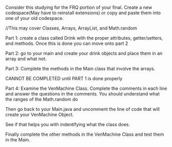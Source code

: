 Consider this studying for the FRQ portion of your final. Create a new codespace(May have to reinstall extensions) or copy and paste them into one of your old codespace.

//This may cover Classes, Arrays, ArrayList, and Math.random

Part 1: create a class called Drink with the proper attributes, getter/setters, and methods. Once this is done you can move onto part 2


Part 2: go to your main and create your drink objects and place them in an array and what not.

Part 3: Complete the methods in the Main class that involve the arrays.

CANNOT BE COMPLETED until PART 1 is done properly

Part 4: Examine the VenMachine Class. Complete the comments in each line and answer the questions in the comments.
        You should understand what the ranges of the Math.random do
        
 Then go back to your Main.java and uncomment the line of code that will create your VenMachine Object.

 See if that helps you with indentifying what the class does.

Finally complete the other methods in the VenMachine Class and test them in the Main.

